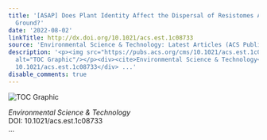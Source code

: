 ```yaml
---
title: '[ASAP] Does Plant Identity Affect the Dispersal of Resistomes Above and Below
  Ground?'
date: '2022-08-02'
linkTitle: http://dx.doi.org/10.1021/acs.est.1c08733
source: 'Environmental Science & Technology: Latest Articles (ACS Publications)'
description: '<p><img src="https://pubs.acs.org/cms/10.1021/acs.est.1c08733/asset/images/medium/es1c08733_0001.gif"
  alt="TOC Graphic"/></p><div><cite>Environmental Science & Technology</cite></div><div>DOI:
  10.1021/acs.est.1c08733</div> ...'
disable_comments: true
---
```

<p><img src="https://pubs.acs.org/cms/10.1021/acs.est.1c08733/asset/images/medium/es1c08733_0001.gif" alt="TOC Graphic"/></p><div><cite>Environmental Science & Technology</cite></div><div>DOI: 10.1021/acs.est.1c08733</div> ...